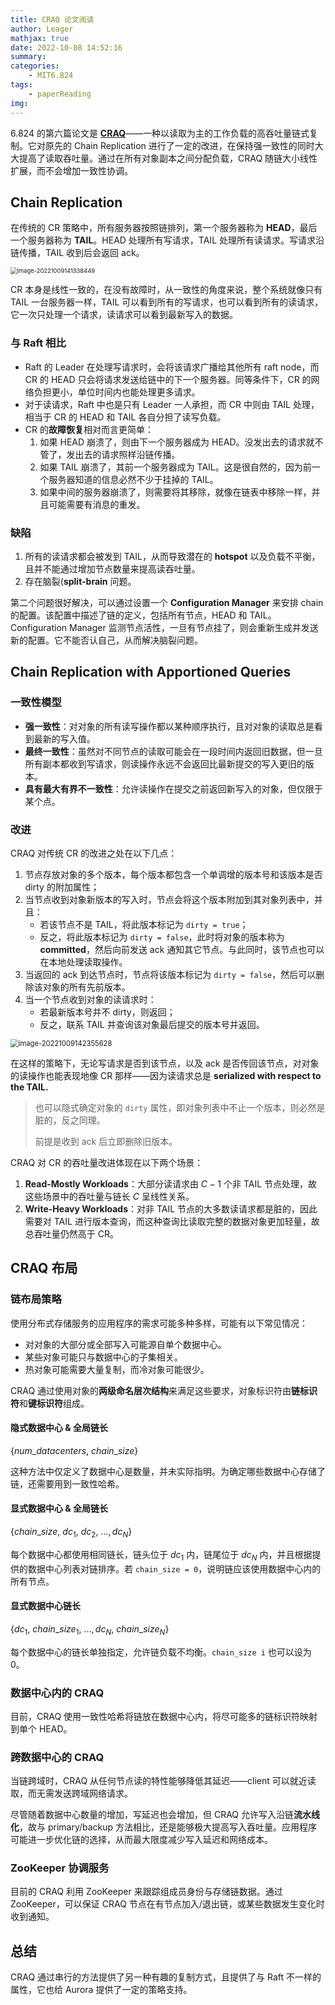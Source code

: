 ```yaml
---
title: CRAQ 论文阅读
author: Leager
mathjax: true
date: 2022-10-08 14:52:16
summary:
categories:
    - MIT6.824
tags:
    - paperReading
img:
---
```


6.824 的第六篇论文是 **[CRAQ](https://pdos.csail.mit.edu/6.824/papers/cr-osdi04.pdf)**——一种以读取为主的工作负载的高吞吐量链式复制。它对原先的 Chain Replication 进行了一定的改进，在保持强一致性的同时大大提高了读取吞吐量。通过在所有对象副本之间分配负载，CRAQ 随链大小线性扩展，而不会增加一致性协调。

<!--more-->

## Chain Replication

在传统的 CR 策略中，所有服务器按照链排列，第一个服务器称为 **HEAD**，最后一个服务器称为 **TAIL**。HEAD 处理所有写请求，TAIL 处理所有读请求。写请求沿链传播，TAIL 收到后会返回 ack。

<img src="image-20221009141338449.png" alt="image-20221009141338449" style="zoom:67%;" />

CR 本身是线性一致的，在没有故障时，从一致性的角度来说，整个系统就像只有 TAIL 一台服务器一样，TAIL 可以看到所有的写请求，也可以看到所有的读请求，它一次只处理一个请求，读请求可以看到最新写入的数据。

### 与 Raft 相比

- Raft 的 Leader 在处理写请求时，会将该请求广播给其他所有 raft node，而 CR 的 HEAD 只会将请求发送给链中的下一个服务器。同等条件下，CR 的网络负担更小，单位时间内也能处理更多请求。
- 对于读请求，Raft 中也是只有 Leader 一人承担，而 CR 中则由 TAIL 处理，相当于 CR 的 HEAD 和 TAIL 各自分担了读写负载。
- CR 的**故障恢复**相对而言更简单：
    1. 如果 HEAD 崩溃了，则由下一个服务器成为 HEAD。没发出去的请求就不管了，发出去的请求照样沿链传播。
    2. 如果 TAIL 崩溃了，其前一个服务器成为 TAIL。这是很自然的，因为前一个服务器知道的信息必然不少于挂掉的 TAIL。
    3. 如果中间的服务器崩溃了，则需要将其移除，就像在链表中移除一样，并且可能需要有消息的重发。

### 缺陷

1. 所有的读请求都会被发到 TAIL，从而导致潜在的 **hotspot** 以及负载不平衡，且并不能通过增加节点数量来提高读吞吐量。
2. 存在脑裂(**split-brain** 问题。

第二个问题很好解决，可以通过设置一个 **Configuration Manager** 来安排 chain 的配置。该配置中描述了链的定义，包括所有节点，HEAD 和 TAIL。Configuration Manager 监测节点活性，一旦有节点挂了，则会重新生成并发送新的配置。它不能否认自己，从而解决脑裂问题。

## Chain Replication with Apportioned Queries

### 一致性模型

- **强一致性**：对对象的所有读写操作都以某种顺序执行，且对对象的读取总是看到最新的写入值。
- **最终一致性**：虽然对不同节点的读取可能会在一段时间内返回旧数据，但一旦所有副本都收到写请求，则读操作永远不会返回比最新提交的写入更旧的版本。
- **具有最大有界不一致性**：允许读操作在提交之前返回新写入的对象，但仅限于某个点。

### 改进

CRAQ 对传统 CR 的改进之处在以下几点：

1. 节点存放对象的多个版本，每个版本都包含一个单调增的版本号和该版本是否 dirty 的附加属性；
2. 当节点收到对象新版本的写入时，节点会将这个版本附加到其对象列表中，并且：
    - 若该节点不是 TAIL，将此版本标记为 `dirty = true`；
    - 反之，将此版本标记为 `dirty = false`，此时将对象的版本称为 **committed**，然后向前发送 ack 通知其它节点。与此同时，该节点也可以在本地处理读取操作。
3. 当返回的 ack 到达节点时，节点将该版本标记为 `dirty = false`，然后可以删除该对象的所有先前版本。
4. 当一个节点收到对象的读请求时：
    - 若最新版本号并不 dirty，则返回；
    - 反之，联系 TAIL 并查询该对象最后提交的版本号并返回。

<img src="image-20221009142355628.png" alt="image-20221009142355628" style="zoom:80%;" />

在这样的策略下，无论写请求是否到该节点，以及 ack 是否传回该节点，对对象的读操作也能表现地像 CR 那样——因为读请求总是 **serialized with respect to the TAIL.**

> 也可以隐式确定对象的 `dirty` 属性，即对象列表中不止一个版本，则必然是脏的，反之同理。
>
> 前提是收到 ack 后立即删除旧版本。

CRAQ 对 CR 的吞吐量改进体现在以下两个场景：

1. **Read-Mostly Workloads**：大部分读请求由 $C-1$ 个非 TAIL 节点处理，故这些场景中的吞吐量与链长 $C$ 呈线性关系。
2. **Write-Heavy Workloads**：对非 TAIL 节点的大多数读请求都是脏的，因此需要对 TAIL 进行版本查询，而这种查询比读取完整的数据对象更加轻量，故总吞吐量仍然高于 CR。

## CRAQ 布局

### 链布局策略

使用分布式存储服务的应用程序的需求可能多种多样，可能有以下常见情况：

- 对对象的大部分或全部写入可能源自单个数据中心。
- 某些对象可能只与数据中心的子集相关。
- 热对象可能需要大量复制，而冷对象可能很少。

CRAQ 通过使用对象的**两级命名层次结构**来满足这些要求，对象标识符由**链标识符**和**键标识符**组成。

#### 隐式数据中心 & 全局链长

$\{num\_datacenters,\ chain\_size\}$

这种方法中仅定义了数据中心是数量，并未实际指明。为确定哪些数据中心存储了链，还需要用到一致性哈希。

#### 显式数据中心 & 全局链长

$\{chain\_size,\ dc_1,\ dc_2,\ \dots, dc_N\}$

每个数据中心都使用相同链长，链头位于 $dc_1$ 内，链尾位于 $dc_N$ 内，并且根据提供的数据中心列表对链排序。若 `chain_size = 0`，说明链应该使用数据中心内的所有节点。

#### 显式数据中心链长

$\{dc_1,\ chain\_size_1,\ \dots, dc_N,\ chain\_size_N\}$

每个数据中心的链长单独指定，允许链负载不均衡。`chain_size i` 也可以设为 0。

### 数据中心内的 CRAQ

目前，CRAQ 使用一致性哈希将链放在数据中心内，将尽可能多的链标识符映射到单个 HEAD。

### 跨数据中心的 CRAQ

当链跨域时，CRAQ 从任何节点读的特性能够降低其延迟——client 可以就近读取，而无需发送跨域网络请求。

尽管随着数据中心数量的增加，写延迟也会增加，但 CRAQ 允许写入沿链**流水线化**，故与 primary/backup 方法相比，还是能够极大提高写入吞吐量。应用程序可能进一步优化链的选择，从而最大限度减少写入延迟和网络成本。

### ZooKeeper 协调服务

目前的 CRAQ 利用 ZooKeeper 来跟踪组成员身份与存储链数据。通过 ZooKeeper，可以保证 CRAQ 节点在有节点加入/退出链，或某些数据发生变化时收到通知。

## 总结

CRAQ 通过串行的方法提供了另一种有趣的复制方式，且提供了与 Raft 不一样的属性，它也给 Aurora 提供了一定的策略支持。
